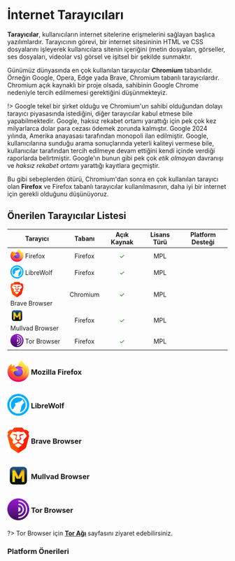 # İnternet Tarayıcıları

**Tarayıcılar**, kullanıcıların internet sitelerine erişmelerini sağlayan başlıca yazılımlardır. Tarayıcının görevi, bir internet sitesininin HTML ve CSS dosyalarını işleyerek kullanıcılara sitenin içeriğini (metin dosyaları, görseller, ses dosyaları, videolar vs) görsel ve işitsel bir şekilde sunmaktır.

Günümüz dünyasında en çok kullanılan tarayıcılar **Chromium** tabanlıdır. Örneğin Google, Opera, Edge yada Brave, Chromium tabanlı tarayıcılardır. Chromium açık kaynaklı bir proje olsada, sahibinin Google Chrome  nedeniyle tercih edilmemesi gerektiğini düşünmekteyiz.

!> Google tekel bir şirket olduğu ve Chromium'un sahibi olduğundan dolayı tarayıcı piyasasında istediğini, diğer tarayıcılar kabul etmese bile yapabilmektedir. Google, haksız rekabet ortamı yarattığı için pek çok kez milyarlarca dolar para cezası ödemek zorunda kalmıştır. Google 2024 yılında, Amerika anayasası tarafından monopoli ilan edilmiştir. Google, kullanıcılarına sunduğu arama sonuçlarında yeterli kaliteyi vermese bile, kullanıcılar tarafından tercih edilmeye devam ettiğini kendi içinde verdiği raporlarda belirtmiştir. Google'ın bunun gibi pek çok *etik olmayan* davranışı ve *haksız rekabet ortamı* yarattığı kayıtlara geçmiştir. 

Bu gibi sebeplerden ötürü, Chromium'dan sonra en çok kullanılan tarayıcı olan **Firefox** ve Firefox tabanlı tarayıcılar kullanılmasının, daha iyi bir internet için gerekli olduğunu düşünüyoruz.

## Önerilen Tarayıcılar Listesi

| Tarayıcı           | Tabanı          | Açık Kaynak                | Lisans Türü | Platform Desteği                                                                 |
| ------------------ |:---------------:| :-------------------------:| :---------: | :--------------------------------------------------------------------------------: |
| <span style="display: inline-block; vertical-align: middle;"><img src="docs/images/firefox.png" alt="Firefox" style="width: 30px; height: 30px;"> </span> <span style="display: inline-block; vertical-align: middle;"> Firefox    | Firefox         | <span style="color: green;">✓</span> | MPL         | <i class="fa-brands fa-windows"></i> <i class="fa-brands fa-apple"></i> <i class="fa-brands fa-linux"></i> <i class="fa-brands fa-android"></i> <i class="fa-brands fa-app-store-ios"></i> |
| <span style="display: inline-block; vertical-align: middle;"><img src="docs/images/librewolf.svg" alt="Librewolf" style="width: 30px; height: 30px;"> </span> <span style="display: inline-block; vertical-align: middle;"> LibreWolf          | Firefox         | <span style="color: green;">✓</span> | MPL         | <i class="fa-brands fa-windows"></i> <i class="fa-brands fa-apple"></i> <i class="fa-brands fa-linux"></i> |
| <span style="display: inline-block; vertical-align: middle;"><img src="docs/images/brave-icon.png" alt="Brave" style="width: 30px; height: auto;"> </span> <span style="display: inline-block; vertical-align: middle;"> Brave Browser      | Chromium        | <span style="color: green;">✓</span> | MPL         | <i class="fa-brands fa-windows"></i> <i class="fa-brands fa-apple"></i> <i class="fa-brands fa-linux"></i> <i class="fa-brands fa-android"></i> <i class="fa-brands fa-app-store-ios"></i> |
| <span style="display: inline-block; vertical-align: middle;"><img src="docs/images/mullvad-icon.png" alt="Mullvad" style="width: 30px; height: 30px;"> </span> <span style="display: inline-block; vertical-align: middle;"> Mullvad Browser    | Firefox         | <span style="color: green;">✓</span> | MPL         | <i class="fa-brands fa-windows"></i> <i class="fa-brands fa-apple"></i> <i class="fa-brands fa-linux"></i> |
| <span style="display: inline-block; vertical-align: middle;"><img src="docs/images/tor.svg" alt="Tor" style="width: 30px; height: 30px;"> </span> <span style="display: inline-block; vertical-align: middle;"> Tor Browser        | Firefox         | <span style="color: green;">✓</span> | MPL         | <i class="fa-brands fa-windows"></i> <i class="fa-brands fa-apple"></i> <i class="fa-brands fa-linux"></i> <i class="fa-brands fa-android"></i> |


### <span style="display: inline-block; vertical-align: middle;"><img src="docs/images/firefox.png" alt="Firefox" style="width: 50px; height: 50px;"> </span> <span style="display: inline-block; vertical-align: middle;"> Mozilla Firefox

### <span style="display: inline-block; vertical-align: middle;"><img src="docs/images/librewolf.svg" alt="LibreWolf" style="width: 50px; height: 50px;"> </span> <span style="display: inline-block; vertical-align: middle;">  LibreWolf

### <span style="display: inline-block; vertical-align: middle;"><img src="docs/images/brave-icon.png" alt="Brave" style="width: 50px; height: auto;"> </span> <span style="display: inline-block; vertical-align: middle;">  Brave Browser

### <span style="display: inline-block; vertical-align: middle;"><img src="docs/images/mullvad-icon.png" alt="mullvad" style="width: 50px; height: 50px;"> </span> <span style="display: inline-block; vertical-align: middle;">  Mullvad Browser

### <span style="display: inline-block; vertical-align: middle;"><img src="docs/images/tor.svg" alt="Tor" style="width: 50px; height: 50px;"> </span> <span style="display: inline-block; vertical-align: middle;">  Tor Browser

?> Tor Browser için [**Tor Ağı**](tor-agi.md) sayfasını ziyaret edebilirsiniz.

### Platform Önerileri

 




